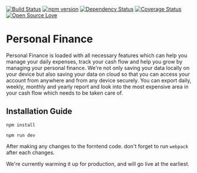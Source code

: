 [![Build Status](https://travis-ci.org/thecodework/personal-finance.svg?branch=master)](https://travis-ci.org/thecodework/personal-finance)
[![npm version](https://img.shields.io/npm/v/express-validator.svg)](https://www.npmjs.com/package/express-validator)
[![Dependency Status](https://david-dm.org/thecodework/personal-finance.svg)](https://david-dm.org/thecodework/personal-finance)
[![Coverage Status](https://coveralls.io/repos/github/thecodework/personal-finance/badge.svg?branch=master&x=d)](https://coveralls.io/github/thecodework/personal-finance?branch=master)
[![Open Source Love](https://badges.frapsoft.com/os/v2/open-source.svg?v=103)](https://github.com/ellerbrock/open-source-badges/)

# Personal Finance

Personal Finance is loaded with all necessary features which can help you manage your daily expenses, track your cash flow and help you grow by managing your personal finance. We're not only saving your data locally on your device but also saving your data on cloud so that you can access your account from anywhere and from any device securely. You can export daily, weekly, monthly and yearly report and look into the most expensive area in your cash flow which needs to be taken care of.

## Installation Guide

    npm install

    npm run dev


After making any changes to the forntend code. don't forget to run `webpack` after each changes.

We're currently warming it up for production, and will go live at the earliest.
